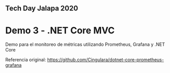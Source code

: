## Tech Day Jalapa 2020
# Demo 3 - .NET Core MVC

Demo para el monitoreo de métricas utilizando Prometheus, Grafana y .NET Core

Referencia original: https://github.com/Cingulara/dotnet-core-prometheus-grafana